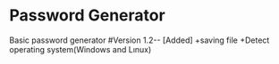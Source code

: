 # Password Generator
Basic password generator
#Version 1.2--
[Added]
+saving file
+Detect operating system(Windows and Lınux)
